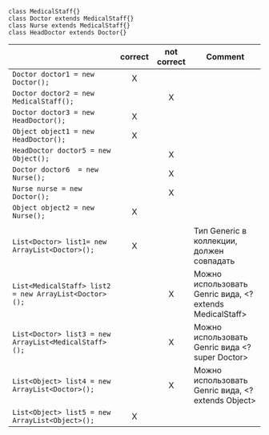 ```
class MedicalStaff{}
class Doctor extends MedicalStaff{}
class Nurse extends MedicalStaff{}
class HeadDoctor extends Doctor{}
```

||correct|not correct|Comment|
|---------|:--------:|:---------:|----|
|`Doctor doctor1 = new Doctor();`|X|||
|`Doctor doctor2 = new MedicalStaff();`||X||
|`Doctor doctor3 = new HeadDoctor();`|X|||
|`Object object1 = new HeadDoctor();`|X|||
|`HeadDoctor doctor5 = new Object();`||X||
|`Doctor doctor6  = new Nurse();`||X||
|`Nurse nurse = new Doctor();`||X||
|`Object object2 = new Nurse();`|X|||
|||||
|`List<Doctor> list1= new ArrayList<Doctor>();`|X||Тип Generic в коллекции, должен совпадать|
|`List<MedicalStaff> list2 = new ArrayList<Doctor>();`||X|Можно использовать Genric вида, <? extends MedicalStaff>|
|`List<Doctor> list3 = new ArrayList<MedicalStaff>();`||X|Можно использовать Genric вида <? super Doctor>|
|`List<Object> list4 = new ArrayList<Doctor>();`||X|Можно использовать Genric вида, <? extends Object>|
|`List<Object> list5 = new ArrayList<Object>();`|X|||
